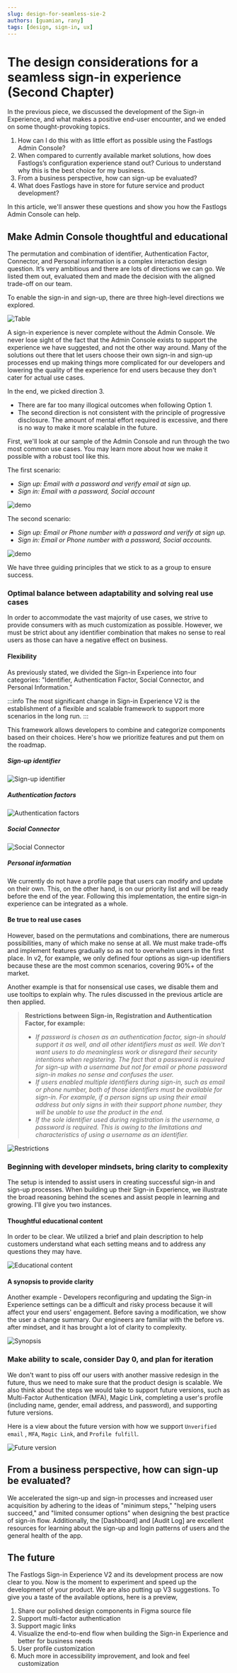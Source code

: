 ```yaml
---
slug: design-for-seamless-sie-2
authors: [guamian, rany]
tags: [design, sign-in, ux]
---
```


# The design considerations for a seamless sign-in experience (Second Chapter)

In the previous piece, we discussed the development of the Sign-in Experience, and what makes a positive end-user encounter, and we ended on some thought-provoking topics.

1. How can I do this with as little effort as possible using the Fastlogs Admin Console?
2. When compared to currently available market solutions, how does Fastlogs’s configuration experience stand out? Curious to understand why this is the best choice for my business.
3. From a business perspective, how can sign-up be evaluated?
4. What does Fastlogs have in store for future service and product development?

In this article, we'll answer these questions and show you how the Fastlogs Admin Console can help.

<!--truncate-->

## Make Admin Console thoughtful and educational

The permutation and combination of identifier, Authentication Factor, Connector, and Personal information is a complex interaction design question. It’s very ambitious and there are lots of directions we can go. We listed them out, evaluated them and made the decision with the aligned trade-off on our team.

To enable the sign-in and sign-up, there are three high-level directions we explored.

![Table](table-1.jpg)

A sign-in experience is never complete without the Admin Console. We never lose sight of the fact that the Admin Console exists to support the experience we have suggested, and not the other way around. Many of the solutions out there that let users choose their own sign-in and sign-up processes end up making things more complicated for our developers and lowering the quality of the experience for end users because they don't cater for actual use cases.

In the end, we picked direction 3.

- There are far too many illogical outcomes when following Option 1.
- The second direction is not consistent with the principle of progressive disclosure. The amount of mental effort required is excessive, and there is no way to make it more scalable in the future.

First, we'll look at our sample of the Admin Console and run through the two most common use cases. You may learn more about how we make it possible with a robust tool like this.

The first scenario:

- _Sign up: Email with a password and verify email at sign up._
- _Sign in: Email with a password, Social account_

![demo](demo-1.gif)

The second scenario:

- _Sign up: Email or Phone number with a password and verify at sign up._
- _Sign in: Email or Phone number with a password, Social accounts._

![demo](demo-2.gif)

We have three guiding principles that we stick to as a group to ensure success.

### Optimal balance between adaptability and solving real use cases

In order to accommodate the vast majority of use cases, we strive to provide consumers with as much customization as possible. However, we must be strict about any identifier combination that makes no sense to real users as those can have a negative effect on business.

#### Flexibility

As previously stated, we divided the Sign-in Experience into four categories: "Identifier, Authentication Factor, Social Connector, and Personal Information.”

:::info
The most significant change in Sign-in Experience V2 is the establishment of a flexible and scalable framework to support more scenarios in the long run.
:::

This framework allows developers to combine and categorize components based on their choices. Here's how we prioritize features and put them on the roadmap.

##### Sign-up identifier

![Sign-up identifier](sign-up-identifier.jpg)

##### Authentication factors

![Authentication factors](auth-factors.jpg)

##### Social Connector

![Social Connector](social-connector.jpg)

##### Personal information

We currently do not have a profile page that users can modify and update on their own. This, on the other hand, is on our priority list and will be ready before the end of the year. Following this implementation, the entire sign-in experience can be integrated as a whole.

#### Be true to real use cases

However, based on the permutations and combinations, there are numerous possibilities, many of which make no sense at all. We must make trade-offs and implement features gradually so as not to overwhelm users in the first place. In v2, for example, we only defined four options as sign-up identifiers because these are the most common scenarios, covering 90%+ of the market.

Another example is that for nonsensical use cases, we disable them and use tooltips to explain why. The rules discussed in the previous article are then applied.

> **Restrictions between Sign-in, Registration and Authentication Factor, for example:**
>
> - _If password is chosen as an authentication factor, sign-in should support it as well, and all other identifiers must as well. We don't want users to do meaningless work or disregard their security intentions when registering. The fact that a password is required for sign-up with a username but not for email or phone password sign-in makes no sense and confuses the user._
> - _If users enabled multiple identifiers during sign-in, such as email or phone number, both of those identifiers must be available for sign-in. For example, if a person signs up using their email address but only signs in with their support phone number, they will be unable to use the product in the end._
> - _If the sole identifier used during registration is the username, a password is required. This is owing to the limitations and characteristics of using a username as an identifier._

![Restrictions](restrictions.png)

### Beginning with developer mindsets, bring clarity to complexity

The setup is intended to assist users in creating successful sign-in and sign-up processes. When building up their Sign-in Experience, we illustrate the broad reasoning behind the scenes and assist people in learning and growing. I'll give you two instances.

#### Thoughtful educational content

In order to be clear. We utilized a brief and plain description to help customers understand what each setting means and to address any questions they may have.

![Educational content](educational-content.png)

#### A synopsis to provide clarity

Another example - Developers reconfiguring and updating the Sign-in Experience settings can be a difficult and risky process because it will affect your end users' engagement. Before saving a modification, we show the user a change summary. Our engineers are familiar with the before vs. after mindset, and it has brought a lot of clarity to complexity.

![Synopsis](synopsis.png)

### Make ability to scale, consider Day 0, and plan for iteration

We don't want to piss off our users with another massive redesign in the future, thus we need to make sure that the product design is scalable. We also think about the steps we would take to support future versions, such as Multi-Factor Authentication (MFA), Magic Link, completing a user's profile (including name, gender, email address, and password), and supporting future versions.

Here is a view about the future version with how we support `Unverified email` , `MFA`, `Magic Link`, and `Profile fulfill`.

![Future version](future-version.png)

## From a business perspective, how can sign-up be evaluated?

We accelerated the sign-up and sign-in processes and increased user acquisition by adhering to the ideas of "minimum steps," "helping users succeed," and "limited consumer options" when designing the best practice of sign-in flow. Additionally, the [Dashboard] and [Audit Log] are excellent resources for learning about the sign-up and login patterns of users and the general health of the app.

## The future

The Fastlogs Sign-in Experience V2 and its development process are now clear to you. Now is the moment to experiment and speed up the development of your product. We are also putting up V3 suggestions. To give you a taste of the available options, here is a preview,

1. Share our polished design components in Figma source file
2. Support multi-factor authentication
3. Support magic links
4. Visualize the end-to-end flow when building the Sign-in Experience and better for business needs
5. User profile customization
6. Much more in accessibility improvement, and look and feel customization
